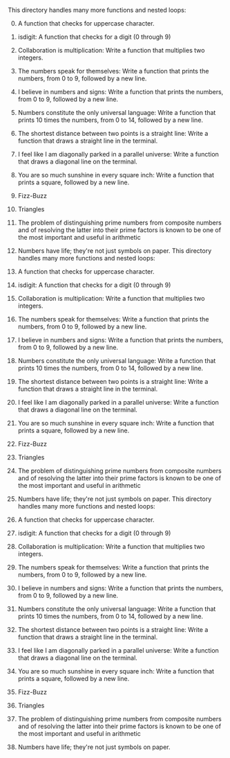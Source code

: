 This directory handles many more functions and nested loops:

0. A function that checks for uppercase character.

1. isdigit: A function that checks for a digit (0 through 9)

2. Collaboration is multiplication:
Write a function that multiplies two integers.

3. The numbers speak for themselves:
Write a function that prints the numbers, from 0 to 9, followed by a new line.

4. I believe in numbers and signs:
Write a function that prints the numbers, from 0 to 9, followed by a new line.

5. Numbers constitute the only universal language:
Write a function that prints 10 times the numbers, from 0 to 14, followed by a new line.

6. The shortest distance between two points is a straight line:
Write a function that draws a straight line in the terminal.

7. I feel like I am diagonally parked in a parallel universe:
Write a function that draws a diagonal line on the terminal.

8. You are so much sunshine in every square inch:
Write a function that prints a square, followed by a new line.

9. Fizz-Buzz

10. Triangles

11. The problem of distinguishing prime numbers from composite numbers and of resolving the latter into their prime factors is known to be one of the most important and useful in arithmetic

12. Numbers have life; they're not just symbols on paper.
This directory handles many more functions and nested loops:

0. A function that checks for uppercase character.

1. isdigit: A function that checks for a digit (0 through 9)

2. Collaboration is multiplication:
Write a function that multiplies two integers.

3. The numbers speak for themselves:
Write a function that prints the numbers, from 0 to 9, followed by a new line.

4. I believe in numbers and signs:
Write a function that prints the numbers, from 0 to 9, followed by a new line.

5. Numbers constitute the only universal language:
Write a function that prints 10 times the numbers, from 0 to 14, followed by a new line.

6. The shortest distance between two points is a straight line:
Write a function that draws a straight line in the terminal.

7. I feel like I am diagonally parked in a parallel universe:
Write a function that draws a diagonal line on the terminal.

8. You are so much sunshine in every square inch:
Write a function that prints a square, followed by a new line.

9. Fizz-Buzz

10. Triangles

11. The problem of distinguishing prime numbers from composite numbers and of resolving the latter into their prime factors is known to be one of the most important and useful in arithmetic

12. Numbers have life; they're not just symbols on paper.
This directory handles many more functions and nested loops:

0. A function that checks for uppercase character.

1. isdigit: A function that checks for a digit (0 through 9)

2. Collaboration is multiplication:
Write a function that multiplies two integers.

3. The numbers speak for themselves:
Write a function that prints the numbers, from 0 to 9, followed by a new line.

4. I believe in numbers and signs:
Write a function that prints the numbers, from 0 to 9, followed by a new line.

5. Numbers constitute the only universal language:
Write a function that prints 10 times the numbers, from 0 to 14, followed by a new line.

6. The shortest distance between two points is a straight line:
Write a function that draws a straight line in the terminal.

7. I feel like I am diagonally parked in a parallel universe:
Write a function that draws a diagonal line on the terminal.

8. You are so much sunshine in every square inch:
Write a function that prints a square, followed by a new line.

9. Fizz-Buzz

10. Triangles

11. The problem of distinguishing prime numbers from composite numbers and of resolving the latter into their prime factors is known to be one of the most important and useful in arithmetic

12. Numbers have life; they're not just symbols on paper.
